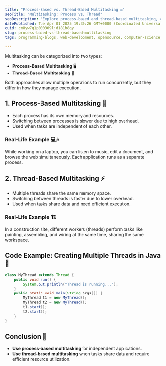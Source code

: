 ```yaml
---
title: "Process-Based vs. Thread-Based Multitasking ⚖️"
seoTitle: "Multitasking: Process vs. Thread"
seoDescription: "Explore process-based and thread-based multitasking, comparing their execution management and efficiency for different computing tasks"
datePublished: Tue Apr 01 2025 19:30:26 GMT+0000 (Coordinated Universal Time)
cuid: cm8yw7q1p000309ljd181h8qy
slug: process-based-vs-thread-based-multitasking
tags: programming-blogs, web-development, opensource, computer-science, developer, full-stack, coding, devops, programming-languages, full-stack-development, codenewbies, programming-tips

---
```


Multitasking can be categorized into two types:
- **Process-Based Multitasking** 🖥️
- **Thread-Based Multitasking** 🧵

Both approaches allow multiple operations to run concurrently, but they differ in how they manage execution.

## 1. Process-Based Multitasking 🔄
- Each process has its own memory and resources.
- Switching between processes is slower due to high overhead.
- Used when tasks are independent of each other.

### Real-Life Example 💻🎶
While working on a laptop, you can listen to music, edit a document, and browse the web simultaneously. Each application runs as a separate process.

## 2. Thread-Based Multitasking ⚡
- Multiple threads share the same memory space.
- Switching between threads is faster due to lower overhead.
- Used when tasks share data and need efficient execution.

### Real-Life Example 🏗️
In a construction site, different workers (threads) perform tasks like painting, assembling, and wiring at the same time, sharing the same workspace.

## Code Example: Creating Multiple Threads in Java 📝
```java
class MyThread extends Thread {
    public void run() {
        System.out.println("Thread is running...");
    }
    public static void main(String args[]) {
        MyThread t1 = new MyThread();
        MyThread t2 = new MyThread();
        t1.start();
        t2.start();
    }
}
```

## Conclusion 🎯
- **Use process-based multitasking** for independent applications.
- **Use thread-based multitasking** when tasks share data and require efficient resource utilization.

